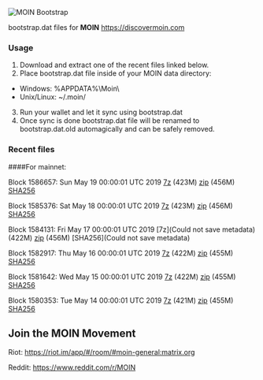 ![MOIN Bootstrap](https://i.imgur.com/KjM1jMp.jpg)

bootstrap.dat files for **MOIN** https://discovermoin.com

### Usage

1. Download and extract one of the recent files linked below.
2. Place bootstrap.dat file inside of your MOIN data directory:
 - Windows: %APPDATA%\Moin\
 - Unix/Linux: ~/.moin/
3. Run your wallet and let it sync using bootstrap.dat
4. Once sync is done bootstrap.dat file will be renamed to bootstrap.dat.old automagically and can be safely removed.


### Recent files

####For mainnet:

Block 1586657: Sun May 19 00:00:01 UTC 2019 [7z](https://transfer.sh/hz3wn/bootstrap.dat.20190519.7z) (423M) [zip](https://transfer.sh/14ONYk/bootstrap.dat.20190519.zip) (456M) [SHA256](https://transfer.sh/U7oli/sha256.txt)

Block 1585376: Sat May 18 00:00:01 UTC 2019 [7z](https://transfer.sh/yXGcF/bootstrap.dat.20190518.7z) (423M) [zip](https://transfer.sh/13UdJ3/bootstrap.dat.20190518.zip) (456M) [SHA256](https://transfer.sh/Gh1OU/sha256.txt)

Block 1584131: Fri May 17 00:00:01 UTC 2019 [7z](Could not save metadata) (422M) [zip]() (456M) [SHA256](Could not save metadata)

Block 1582917: Thu May 16 00:00:01 UTC 2019 [7z](https://transfer.sh/rMLRM/bootstrap.dat.20190516.7z) (422M) [zip](https://transfer.sh/Zp9F1/bootstrap.dat.20190516.zip) (455M) [SHA256](https://transfer.sh/hq77c/sha256.txt)

Block 1581642: Wed May 15 00:00:01 UTC 2019 [7z](https://transfer.sh/VQL5S/bootstrap.dat.20190515.7z) (422M) [zip](https://transfer.sh/9nhAw/bootstrap.dat.20190515.zip) (455M) [SHA256](https://transfer.sh/S5Cu6/sha256.txt)

Block 1580353: Tue May 14 00:00:01 UTC 2019 [7z](https://transfer.sh/Dsm9c/bootstrap.dat.20190514.7z) (421M) [zip](https://transfer.sh/QI4DM/bootstrap.dat.20190514.zip) (455M) [SHA256](https://transfer.sh/HLnIF/sha256.txt)

## Join the MOIN Movement

Riot: https://riot.im/app/#/room/#moin-general:matrix.org

Reddit: https://www.reddit.com/r/MOIN

